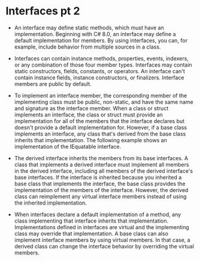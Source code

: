 # Interfaces pt 2

* An interface may define static methods, which must have an implementation. Beginning with C# 8.0, an interface may define a default implementation for members. By using interfaces, you can, for example, include behavior from multiple sources in a class.

* Interfaces can contain instance methods, properties, events, indexers, or any combination of those four member types. Interfaces may contain static constructors, fields, constants, or operators. An interface can't contain instance fields, instance constructors, or finalizers. Interface members are public by default.

* To implement an interface member, the corresponding member of the implementing class must be public, non-static, and have the same name and signature as the interface member. When a class or struct implements an interface, the class or struct must provide an implementation for all of the members that the interface declares but doesn't provide a default implementation for. However, if a base class implements an interface, any class that's derived from the base class inherits that implementation. The following example shows an implementation of the IEquatable interface.

* The derived interface inherits the members from its base interfaces. A class that implements a derived interface must implement all members in the derived interface, including all members of the derived interface's base interfaces. If the interface is inherited because you inherited a base class that implements the interface, the base class provides the implementation of the members of the interface. However, the derived class can reimplement any virtual interface members instead of using the inherited implementation.

* When interfaces declare a default implementation of a method, any class implementing that interface inherits that implementation. Implementations defined in interfaces are virtual and the implementing class may override that implementation. A base class can also implement interface members by using virtual members. In that case, a derived class can change the interface behavior by overriding the virtual members.

